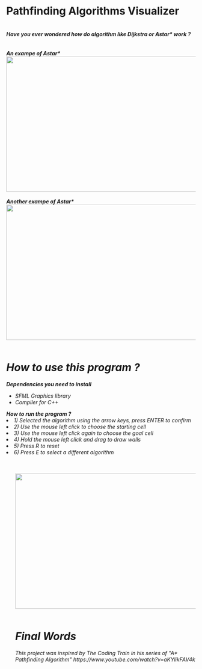   <h1> Pathfinding Algorithms Visualizer </h1>
  <br>
  <em><strong> Have you ever wondered how do algorithm like Dijkstra or Astar* work ? </strong><em> <br>
  <br>
  <br>
  <strong>An exampe of Astar*</strong><br>
  <img src="https://github.com/MegaChoi/Pathfinding-Visualizer/assets/102965306/1eff9390-0126-41f8-aa9e-ffc179b5064c.gif" alt="" width="640" height="360">
  <br>
  <br>
  <strong>Another exampe of Astar*</strong><br>
  <img src="https://github.com/MegaChoi/Pathfinding-Visualizer/assets/102965306/2dfd7c92-8834-4a51-b728-4959ff90159c.gif" alt="" width="640" height="360">
  <br>
  <br>
  <h1> How to use this program ? </h1>
  <strong> Dependencies you need to install </strong> 
  <ul>
    <li>SFML Graphics library</li>
    <li>Compiler for C++</li>
  </ul>
    <strong> How to run the program ?</strong> 
    <li> 1) Selected the algorithm using the arrow keys, press ENTER to confirm </li>
    <li> 2) Use the mouse left click to choose the starting cell</li>
    <li> 3) Use the mouse left click again to choose the goal cell</li>
    <li> 4) Hold the mouse left click and drag to draw walls </li>
    <li> 5) Press R to reset</li>
    <li> 6) Press E to select a different algorithm</li>
  <ul>
  <br>
  <br>
  <img src="https://github.com/MegaChoi/Pathfinding-Visualizer/assets/102965306/1d7a68d2-382a-4431-afeb-d448798f40f3.gif" alt="" width="640" height="360">
  <br>
  <br>
  <h1>Final Words</h1>
  This project was inspired by The Coding Train in his series of "A* Pathfinding Algorithm" https://www.youtube.com/watch?v=aKYlikFAV4k 
